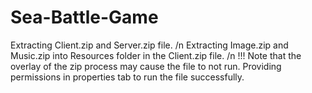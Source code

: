 # Sea-Battle-Game
Extracting Client.zip and Server.zip file. /n
Extracting Image.zip and Music.zip into Resources folder in the Client.zip file. /n
!!! Note that the overlay of the zip process may cause the file to not run. Providing permissions in properties tab to run the file successfully.

